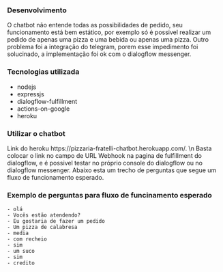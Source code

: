### Desenvolvimento
<p>O chatbot não entende todas as possibilidades de pedido, seu funcionamento está bem estático, por exemplo só é possivel realizar um pedido de apenas uma pizza e uma bebida ou apenas uma pizza. Outro problema foi a integração do telegram, porem esse impedimento foi solucinado, a implementação foi ok com o dialogflow messenger.</p>

### Tecnologias utilizada
- nodejs 
- expressjs
- dialogflow-fulfillment 
- actions-on-google
- heroku

### Utilizar o chatbot
<p>Link do heroku https://pizzaria-fratelli-chatbot.herokuapp.com/. \n
  Basta colocar o link no campo de URL Webhook na pagina de fulfillment do dialogflow, e é possivel testar no próprio console do dialogflow ou no dialogflow messenger.
  Abaixo esta um trecho de perguntas que segue um fluxo de funcionamento esperado.
</P>

### Exemplo de perguntas para fluxo de funcinamento esperado
```
- olá                             
- Vocês estão atendendo?          
- Eu gostaria de fazer um pedido  
- Um pizza de calabresa           
- media                           
- com recheio                     
- sim                             
- um suco                         
- sim                             
- credito                         
 ```

